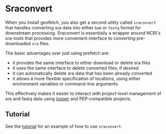 # Sraconvert

When you install geofetch, you also get a second utility called `sraconvert` that handles converting sra data into either `bam` or `fastq` format for downstream processing. Sraconvert is essentially a wrapper around NCBI's sra-tools that provides more convenient interface to converting pre-downloaded `sra` files. 

The basic advantages over just using prefetch are:

- it provides the same interface to either download or delete sra files
- it uses the same interface to delete converted files, if desired
- it can automatically delete sra data that has been already converted
- it allows a more flexible specification of locations, using either environment variables or command-line arguments.

This effectively makes it easier to interact with *project-level* management of sra and fastq data using [looper](http://looper.databio.org) and PEP-compatible projects.



## Tutorial

See the [tutorial](raw-data-downloading.md) for an example of how to use `sraconvert`.